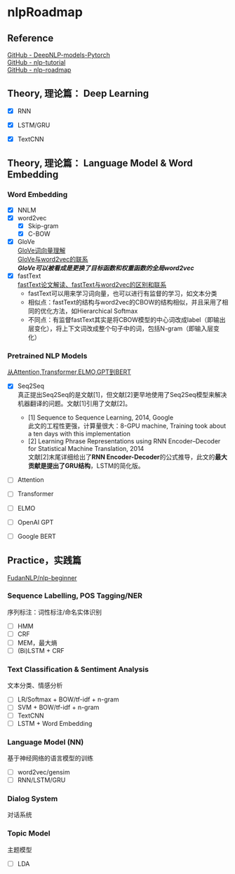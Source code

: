 # nlpRoadmap

## Reference
[GitHub - DeepNLP-models-Pytorch](https://github.com/huankiki/DeepNLP-models-Pytorch)  
[GitHub - nlp-tutorial](https://github.com/huankiki/nlp-tutorial)  
[GitHub - nlp-roadmap](https://github.com/HaveTwoBrush/nlp-roadmap)  


## Theory, 理论篇： Deep Learning
- [x] RNN
- [x] LSTM/GRU
- [x] TextCNN


## Theory, 理论篇： Language Model & Word Embedding
### Word Embedding
- [x] NNLM
- [x] word2vec
  - [x] Skip-gram
  - [x] C-BOW
- [x] GloVe  
[GloVe词向量理解](https://www.jianshu.com/p/5bbb55c35961)  
[GloVe与word2vec的联系](https://ranmaosong.github.io/2018/11/21/nlp-glove/)  
***GloVe可以被看成是更换了目标函数和权重函数的全局word2vec***  
- [x] fastText  
[fastText论文解读、fastText与word2vec的区别和联系](https://blog.csdn.net/u011239443/article/details/80076720)  
  - fastText可以用来学习词向量，也可以进行有监督的学习，如文本分类
  - 相似点：fastText的结构与word2vec的CBOW的结构相似，并且采用了相同的优化方法，如Hierarchical Softmax
  - 不同点：有监督fastText其实是将CBOW模型的中心词改成label（即输出层变化），将上下文词改成整个句子中的词，包括N-gram（即输入层变化）
  
### Pretrained NLP Models
[从Attention,Transformer,ELMO,GPT到BERT](http://www.bdpt.net/cn/2019/01/22/%E6%B7%B1%E5%BA%A6%E5%AD%A6%E4%B9%A0%EF%BC%9A%E5%89%8D%E6%B2%BF%E6%8A%80%E6%9C%AF-%E4%BB%8Eattentiontransformerelmogpt%E5%88%B0bert/)  

- [x] Seq2Seq  
真正提出Seq2Seq的是文献[1]，但文献[2]更早地使用了Seq2Seq模型来解决机器翻译的问题。文献[1]引用了文献[2]。
  - [1] Sequence to Sequence Learning, 2014, Google  
 此文的工程性更强，计算量很大：8-GPU machine, Training took about a ten days with this implementation
  - [2] Learning Phrase Representations using RNN Encoder–Decoder for Statistical Machine Translation, 2014  
  文献[2]末尾详细给出了**RNN Encoder-Decoder**的公式推导，此文的**最大贡献是提出了GRU结构**，LSTM的简化版。
- [ ] Attention
- [ ] Transformer
- [ ] ELMO
- [ ] OpenAI GPT
- [ ] Google BERT


## Practice，实践篇
[FudanNLP/nlp-beginner](https://github.com/FudanNLP/nlp-beginner)

### Sequence Labelling, POS Tagging/NER
序列标注：词性标注/命名实体识别
- [ ] HMM
- [ ] CRF
- [ ] MEM，最大熵
- [ ] (Bi)LSTM + CRF

### Text Classification & Sentiment Analysis
文本分类、情感分析
- [ ] LR/Softmax + BOW/tf-idf + n-gram
- [ ] SVM + BOW/tf-idf + n-gram
- [ ] TextCNN
- [ ] LSTM + Word Embedding

### Language Model (NN)
基于神经网络的语言模型的训练
- [ ] word2vec/gensim
- [ ] RNN/LSTM/GRU

### Dialog System
对话系统

### Topic Model
主题模型
- [ ] LDA

